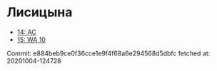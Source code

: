 # Лисицына
- [14: AC](14.md)
- [15: WA 10](15.md)

Commit: e884beb9ce0f36cce1e9f4f68a6e294568d5dbfc
 fetched at: 20201004-124728
